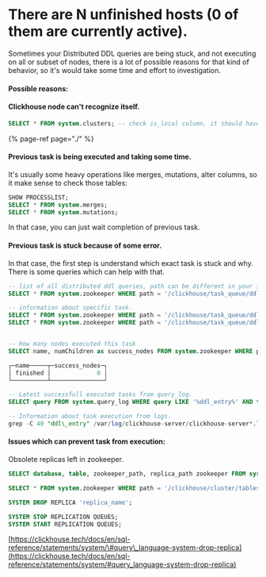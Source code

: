 # There are N unfinished hosts \(0 of them are currently active\).

Sometimes your Distributed DDL queries are being stuck, and not executing on all or subset of nodes, there is a lot of possible reasons for that kind of behavior, so it's would take some time and effort to investigation.

#### Possible reasons:

#### Clickhouse node can't recognize itself.

```sql
SELECT * FROM system.clusters; -- check is_local column, it should have 1 for itself
```

{% page-ref page="./" %}



#### Previous task is being executed and taking some time.

It's usually some heavy operations like merges, mutations, alter columns, so it make sense to check those tables:

```sql
SHOW PROCESSLIST;
SELECT * FROM system.merges;
SELECT * FROM system.mutations;
```

In that case, you can just wait completion of previous task.

#### Previous task is stuck because of some error.

In that case, the first step is understand which exact task is stuck and why. There is some queries which can help with that.

```sql
-- list of all distributed ddl queries, path can be different in your installation
SELECT * FROM system.zookeeper WHERE path = '/clickhouse/task_queue/ddl/';

-- information about specific task.
SELECT * FROM system.zookeeper WHERE path = '/clickhouse/task_queue/ddl/query-0000001000/';
SELECT * FROM system.zookeeper WHERE path = '/clickhouse/task_queue/ddl/' AND name = 'query-0000001000';


-- How many nodes executed this task
SELECT name, numChildren as success_nodes FROM system.zookeeper WHERE path = '/clickhouse/task_queue/ddl/query-0000001000/' AND name = 'finished';

┌─name─────┬─success_nodes─┐
│ finished │             0 │
└──────────┴───────────────┘

-- Latest successfull executed tasks from query_log.
SELECT query FROM system.query_log WHERE query LIKE '%ddl_entry%' AND type = 2 ORDER BY event_time DESC LIMIT 5;

-- Information about task execution from logs.
grep -C 40 "ddl\_entry" /var/log/clickhouse-server/clickhouse-server*.log
```

#### Issues which can prevent task from execution:

Obsolete replicas left in zookeeper.

```sql
SELECT database, table, zookeeper_path, replica_path zookeeper FROM system.replicas WHERE total_replicas != active_replicas;

SELECT * FROM system.zookeeper WHERE path = '/clickhouse/cluster/tables/01/database/table/replicas';

SYSTEM DROP REPLICA 'replica_name';

SYSTEM STOP REPLICATION QUEUES;
SYSTEM START REPLICATION QUEUES;
```

[https://clickhouse.tech/docs/en/sql-reference/statements/system/\#query\_language-system-drop-replica](https://clickhouse.tech/docs/en/sql-reference/statements/system/#query_language-system-drop-replica)


